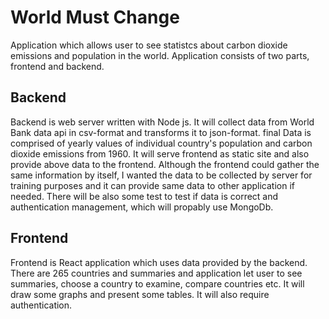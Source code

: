 # World Must Change

Application which allows user to see statistcs about carbon dioxide emissions and population in the world. Application consists of two parts, frontend and backend.

## Backend
Backend is web server written with Node js. It will collect data from World Bank data api in csv-format and transforms it to json-format. final Data is comprised of yearly values of individual country's population and carbon dioxide emissions from 1960.  It will serve frontend as static site and also provide above data to the frontend. Although the frontend could gather the same information by itself, I wanted the data to be collected by server for training purposes and it can provide same data to other application if needed. There will be also some test to test if data is correct and authentication management, which will propably use MongoDb.

## Frontend 
Frontend is React application which uses data provided by the backend. There are 265 countries and summaries and application let user to see summaries, choose a country to examine, compare countries etc. It will draw some graphs and present some tables. It will also require authentication.

